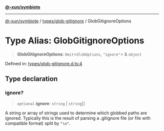 [**@-xun/symbiote**](../../../README.md)

***

[@-xun/symbiote](../../../README.md) / [types/glob-gitignore](../README.md) / GlobGitignoreOptions

# Type Alias: GlobGitignoreOptions

> **GlobGitignoreOptions**: `Omit`\<`GlobOptions`, `"ignore"`\> & `object`

Defined in: [types/glob-gitignore.d.ts:4](https://github.com/Xunnamius/symbiote/blob/2e287e33709b516a0ca83d4aca24e98dc1018688/types/glob-gitignore.d.ts#L4)

## Type declaration

### ignore?

> `optional` **ignore**: `string` \| `string`[]

A string or array of strings used to determine which globbed paths are
ignored. Typically this is the result of parsing a .gitignore file (or file
with compatible format) split by `"\n"`.
